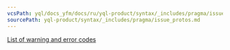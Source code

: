 ```yaml
---
vcsPath: yql/docs_yfm/docs/ru/yql-product/syntax/_includes/pragma/issue_protos.md
sourcePath: yql-product/syntax/_includes/pragma/issue_protos.md
---
```

[List of warning and error codes](https://a.yandex-team.ru/arc/trunk/arcadia/ydb/core/protos/issue_id.proto)
